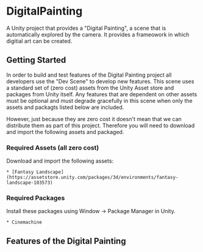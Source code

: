 # DigitalPainting
A Unity project that provides a "Digital Painting", a scene that is automatically explored by the camera. It provides a frameowork in which digitial art can be created.

## Getting Started

In order to build and test features of the Digital Painting project all developers use the "Dev Scene" to develop new features. This scene uses a standard set of (zero cost) assets from the Unity Asset store and packages from Unity itself. Any features that are dependent on other assets must be optional and must degrade gracefully in this scene when only the assets and packagts listed below are included.

However, just because they are zero cost it doesn't mean that we can distribute them as part of this project. Therefore you will need to download and import the following assets and packaged.

### Required Assets (all zero cost)

Download and import the following assets:

    * [Fantasy Landscape](https://assetstore.unity.com/packages/3d/environments/fantasy-landscape-103573)

### Required Packages

Install these packages using Window -> Package Manager in Unity.

    * Cinemachine

## Features of the Digital Painting 





